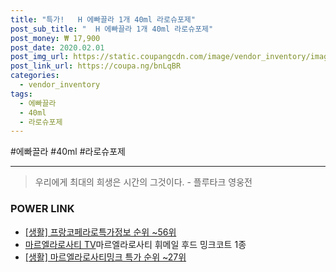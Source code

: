 ```yaml
--- 
title: "특가!   H 에빠끌라 1개 40ml 라로슈포제" 
post_sub_title: "  H 에빠끌라 1개 40ml 라로슈포제" 
post_money: ₩ 17,900 
post_date: 2020.02.01 
post_img_url: https://static.coupangcdn.com/image/vendor_inventory/images/2019/03/21/11/5/0a073f9c-591d-4415-a479-783206025212.jpg 
post_link_url: https://coupa.ng/bnLqBR 
categories: 
  - vendor_inventory 
tags: 
  - 에빠끌라 
  - 40ml 
  - 라로슈포제 
--- 
```

  #에빠끌라 #40ml #라로슈포제 
<hr> 

> 우리에게 최대의 희생은 시간의 그것이다. - 플루타크 영웅전 


### POWER LINK

* <a href="https://blog.naver.com/fasyy4321/221775773331" target="_blank"> [생활] 프랑코페라로특가정보 순위 ~56위</a>
* <a href="https://blog.naver.com/fasyy4321/221787012295" target="_blank">마르엘라로사티 [TV](역시즌특집)마르엘라로사티 휘메일 후드 밍크코트 1종</a>
* <a href="https://blog.naver.com/sakai111/221786229683" target="_blank"> [생활] 마르엘라로사티밍크 특가 순위 ~27위</a>
